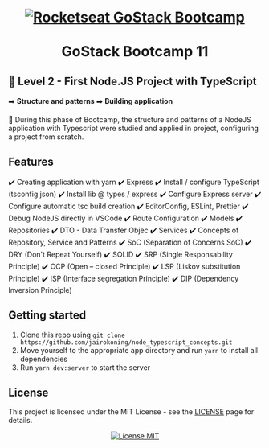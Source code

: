<h1 align="center">
<br>
	<a href="https://rocketseat.com.br/gostack">
  <img src="https://i.pinimg.com/originals/d6/1f/ac/d61facac9cb3d1ef113bb67634707a0c.jpg" alt="Rocketseat GoStack Bootcamp">
	</a>
<br>
<br>
GoStack Bootcamp 11
</h1>

## :checkered_flag: Level 2 - First Node.JS Project with TypeScript

 :arrow_right: **Structure and patterns**
 :arrow_right: **Building application**

:red_circle: During this phase of Bootcamp, the structure and patterns of a NodeJS application with Typescript were studied and applied in project, configuring a project from scratch.

## Features
:heavy_check_mark: Creating application with yarn
:heavy_check_mark: Express
:heavy_check_mark: Install / configure TypeScript (tsconfig.json)
:heavy_check_mark: Install lib @ types / express
:heavy_check_mark: Configure Express server
:heavy_check_mark: Configure automatic tsc build creation
:heavy_check_mark: EditorConfig, ESLint, Prettier
:heavy_check_mark: Debug NodeJS directly in VSCode
:heavy_check_mark: Route Configuration
:heavy_check_mark: Models
:heavy_check_mark: Repositories
:heavy_check_mark: DTO - Data Transfer Objec
:heavy_check_mark: Services
:heavy_check_mark: Concepts of Repository, Service and Patterns
:heavy_check_mark: SoC (Separation of Concerns SoC)
:heavy_check_mark: DRY (Don't Repeat Yourself)
:heavy_check_mark: SOLID
:heavy_check_mark: SRP (Single Responsability Principle)
:heavy_check_mark: OCP (Open – closed Principle)
:heavy_check_mark: LSP (Liskov substitution Principle)
:heavy_check_mark: ISP (Interface segregation Principle)
:heavy_check_mark: DIP (Dependency Inversion Principle)

## Getting started

1. Clone this repo using `git clone https://github.com/jairokoning/node_typescript_concepts.git`
2. Move yourself to the appropriate app directory and run `yarn` to install all dependencies
3. Run `yarn dev:server` to start the server

## License

This project is licensed under the MIT License - see the [LICENSE](https://opensource.org/licenses/MIT) page for details.

<p align="center">
  <a href="https://opensource.org/licenses/MIT">
    <img src="https://img.shields.io/badge/License-MIT-blue.svg" alt="License MIT">
  </a>
</p>

